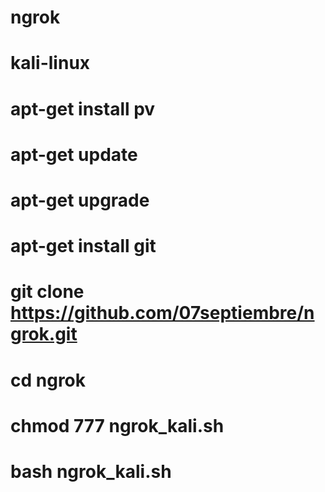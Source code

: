 # ngrok
# kali-linux
# apt-get install pv
# apt-get update
# apt-get upgrade
# apt-get install git
# git clone https://github.com/07septiembre/ngrok.git
# cd ngrok
# chmod 777 ngrok_kali.sh
# bash ngrok_kali.sh
